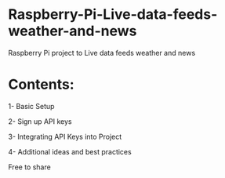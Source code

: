 # Raspberry-Pi-Live-data-feeds-weather-and-news
Raspberry Pi project to Live data feeds weather and news

Contents:
===
1- Basic Setup

2- Sign up API keys

3- Integrating API Keys into Project

4- Additional ideas and best practices


Free to share
